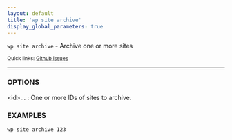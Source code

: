 ```yaml
---
layout: default
title: 'wp site archive'
display_global_parameters: true
---
```


`wp site archive` - Archive one or more sites

<small>Quick links: <a href="https://github.com/wp-cli/wp-cli/issues?q=is%3Aopen+label%3Acommand%3Aarchive+sort%3Aupdated-desc">Github issues</a></small>

<hr />

### OPTIONS

&lt;id&gt;...
: One or more IDs of sites to archive.

### EXAMPLES

    wp site archive 123




